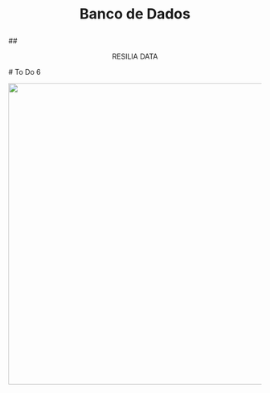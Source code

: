 
# <p align="center">Banco de Dados
</p>
## <p align="center">RESILIA DATA
</p>
# To Do 6

<p align="center"><img src="https://ibb.co/RjqCdP9" width=600><br>
</p>
